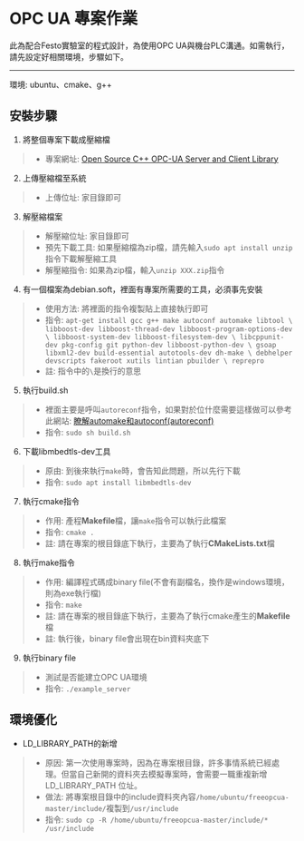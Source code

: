 # **OPC UA 專案作業**

此為配合Festo實驗室的程式設計，為使用OPC UA與機台PLC溝通。如需執行，請先設定好相關環境，步驟如下。

***
環境: ubuntu、cmake、g++

## **安裝步驟**

1. 將整個專案下載成壓縮檔
>- 專案網址: [Open Source C++ OPC-UA Server and Client Library](https://github.com/FreeOpcUa/freeopcua)

2. 上傳壓縮檔至系統
>- 上傳位址: 家目錄即可

3. 解壓縮檔案
>- 解壓縮位址: 家目錄即可
>- 預先下載工具: 如果壓縮檔為zip檔，請先輸入```sudo apt install unzip```指令下載解壓縮工具
>- 解壓縮指令: 如果為zip檔，輸入```unzip XXX.zip```指令

4. 有一個檔案為debian.soft，裡面有專案所需要的工具，必須事先安裝
>- 使用方法: 將裡面的指令複製貼上直接執行即可
>- 指令: ```apt-get install gcc g++ make autoconf automake libtool \
libboost-dev libboost-thread-dev libboost-program-options-dev \
libboost-system-dev libboost-filesystem-dev \
libcppunit-dev pkg-config git python-dev libboost-python-dev \
gsoap libxml2-dev build-essential autotools-dev dh-make \
debhelper devscripts fakeroot xutils lintian pbuilder \
reprepro```
>- 註: 指令中的```\```是換行的意思

5. 執行build.sh
>- 裡面主要是呼叫```autoreconf```指令，如果對於位什麼需要這樣做可以參考此網站: [瞭解automake和autoconf(autoreconf)](https://www.itread01.com/content/1544440350.html)
>- 指令: ```sudo sh build.sh```

6. 下載libmbedtls-dev工具
>- 原由: 到後來執行```make```時，會告知此問題，所以先行下載
>- 指令: ```sudo apt install libmbedtls-dev```

7. 執行cmake指令
>- 作用: 產程**Makefile**檔，讓```make```指令可以執行此檔案
>- 指令: ```cmake .```
>- 註: 請在專案的根目錄底下執行，主要為了執行**CMakeLists.txt**檔

8. 執行make指令
>- 作用: 編譯程式碼成binary file(不會有副檔名，換作是windows環境，則為exe執行檔)
>- 指令: ```make```
>- 註: 請在專案的根目錄底下執行，主要為了執行cmake產生的**Makefile**檔
>- 註: 執行後，binary file會出現在bin資料夾底下

9. 執行binary file
>- 測試是否能建立OPC UA環境
>- 指令: ```./example_server```

## 環境優化
- LD_LIBRARY_PATH的新增
>- 原因: 第一次使用專案時，因為在專案根目錄，許多事情系統已經處理。但當自己新開的資料夾去模擬專案時，會需要一職重複新增 LD_LIBRARY_PATH 位址。
>- 做法: 將專案根目錄中的include資料夾內容```/home/ubuntu/freeopcua-master/include/```複製到```/usr/include```
>- 指令: ```sudo cp -R /home/ubuntu/freeopcua-master/include/* /usr/include```